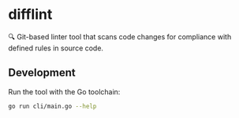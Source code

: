 # difflint

🔍 Git-based linter tool that scans code changes for compliance with defined rules in source code.

## Development

Run the tool with the Go toolchain:

```bash
go run cli/main.go --help
```